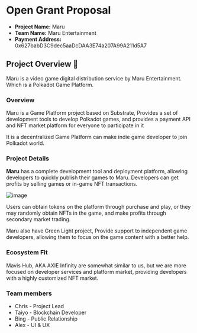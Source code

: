 # Open Grant Proposal

* **Project Name:** Maru
* **Team Name:** Maru Entertainment
* **Payment Address:** 0x627babD3C9dec5aaDcDAA3E74a207A99A211d5A7

## Project Overview :page_facing_up:

Maru is a video game digital distribution service by Maru Entertainment. Which is a Polkadot Game Platform.

### Overview
Maru is a Game Platform project based on Substrate, Provides a set of development tools to develop Polkadot games, and provides a payment API and NFT market platform for everyone to participate in it

It is a decentralized Game Platform can make indie game developer to join Polkadot world.

### Project Details 

**Maru** has a complete development tool and deployment platform, allowing developers to quickly publish their games to Maru. Developers can get profits by selling games or in-game NFT transactions. 

![image](https://user-images.githubusercontent.com/82384810/114397057-d8ef5b00-9bd0-11eb-9857-b81f2e1f8a60.png)

Users can obtain tokens on the platform through purchase and play, or they may randomly obtain NFTs in the game, and make profits through secondary market trading.

Maru also have Green Light project, Provide support to independent game developers, allowing them to focus on the game content with a better help.

### Ecosystem Fit
Mavis Hub, AKA AXIE Infinity are somewhat similar to us, but we are more focused on developer services and platform market, providing developers with a highly customized NFT market.

### Team members
* Chris - Project Lead
* Taiyo - Blockchain Developer
* Bing - Public Relationship
* Alex - UI & UX
